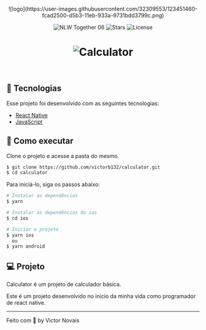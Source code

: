 <p align="center">
  ![logo](https://user-images.githubusercontent.com/32309553/123451460-fcad2500-d5b3-11eb-933a-9731bdd3799c.png)
</p>

<p align="center">
  <img src="https://img.shields.io/static/v1?label=NLW&message=06&color=8257E5&labelColor=000000" alt="NLW Together 06" />
  
  <img src="https://img.shields.io/github/stars/rocketseat-education/nlw-06-reactjs?label=stars&message=MIT&color=8257E5&labelColor=000000" alt="Stars">

  <img  src="https://img.shields.io/static/v1?label=license&message=MIT&color=8257E5&labelColor=000000" alt="License">   
</p>

<h1 align="center">
    <img alt="Calculator" src=".github/cover.svg" />
</h1>

<br>

## 🧪 Tecnologias

Esse projeto foi desenvolvido com as seguintes tecnologias:

- [React Native](https://reactnative.dev/)
- [JavaScript](https://www.javascript.com/)

## 🚀 Como executar

Clone o projeto e acesse a pasta do mesmo.

```bash
$ git clone https://github.com/victorb132/calculator.git
$ cd calculator
```

Para iniciá-lo, siga os passos abaixo:
```bash
# Instalar as dependências
$ yarn

# Instalar as dependências do ios
$ cd ios

# Iniciar o projeto
$ yarn ios
  ou
$ yarn android
```

## 💻 Projeto

Calculator é um projeto de calculador básica. 

Este é um projeto desenvolvido no inicio da minha vida como programador de react native.

---

Feito com 💜 by Victor Novais
